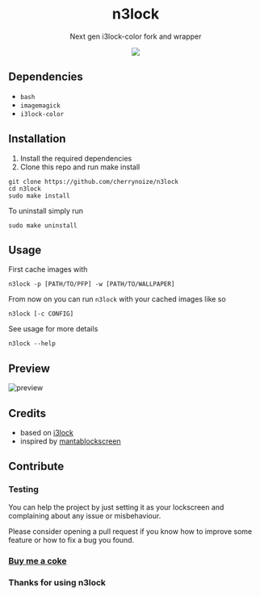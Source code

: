 <div align="center">
  <h1>n3lock</h1>
  <p>Next gen i3lock-color fork and wrapper</p>
  <img src="preview/preview.gif" />
</div>

## Dependencies

- `bash`
- `imagemagick`
- `i3lock-color`

## Installation

1. Install the required dependencies
2. Clone this repo and run make install

```
git clone https://github.com/cherrynoize/n3lock
cd n3lock
sudo make install
```

To uninstall simply run

```
sudo make uninstall
```

## Usage

First cache images with

```
n3lock -p [PATH/TO/PFP] -w [PATH/TO/WALLPAPER]
```

From now on you can run `n3lock` with your cached images like so

```
n3lock [-c CONFIG]
```

See usage for more details

```
n3lock --help
```

## Preview

![preview](preview/screenshot.png)

## Credits

- based on [i3lock](https://github.com/i3/i3lock)
- inspired by [mantablockscreen](https://github.com/reorr/mantablockscreen)

## Contribute

### Testing

You can help the project by just setting it as your lockscreen and
complaining about any issue or misbehaviour.

Please consider opening a pull request if you know how to improve some feature or how to fix a bug you found.

### [Buy me a coke](https://cherrynoize.github.io/contribute)

### Thanks for using n3lock

